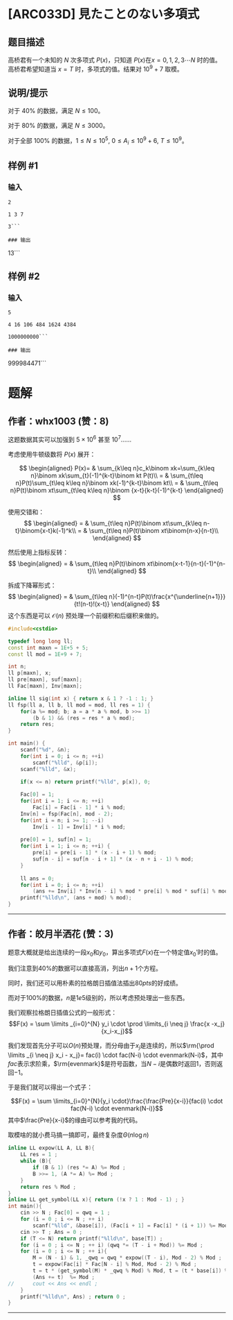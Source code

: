 # [ARC033D] 見たことのない多項式

## 题目描述

高桥君有一个未知的 $N$ 次多项式 $P(x)$，只知道 $P(x)$在$x=0,1,2,3\cdots N$ 时的值。高桥君希望知道当 $x=T$ 时，多项式的值。结果对 $10^9+7$ 取模。

## 说明/提示

对于 $40 \%$ 的数据，满足 $N \leq 100$。

对于 $80 \%$ 的数据，满足 $N \leq 3000$。

对于全部 $100 \%$ 的数据，$1 \leq N \leq 10^5$, $0 \leq A_i \leq 10^9+6$, $T \leq 10^9$。

## 样例 #1

### 输入

```
2
1 3 7
3```

### 输出

```
13```

## 样例 #2

### 输入

```
5
4 16 106 484 1624 4384
1000000000```

### 输出

```
999984471```

# 题解

## 作者：whx1003 (赞：8)

这题数据其实可以加强到 $5\times10^6$ 甚至 $10^7$……

考虑使用牛顿级数将 $P(x)$ 展开：

$$
\begin{aligned}
P(x)= & \sum_{k\leq n}c_k\binom xk=\sum_{k\leq n}\binom xk\sum_{t}(-1)^{k-t}\binom kt P(t)\\
= & \sum_{t\leq n}P(t)\sum_{t\leq k\leq n}\binom xk(-1)^{k-t}\binom kt\\
 = & \sum_{t\leq n}P(t)\binom xt\sum_{t\leq k\leq n}\binom {x-t}{k-t}(-1)^{k-t}
\end{aligned}
$$

使用交错和：
$$
\begin{aligned}
= & \sum_{t\leq n}P(t)\binom xt\sum_{k\leq n-t}\binom{x-t}k(-1)^k\\
= & \sum_{t\leq n}P(t)\binom xt\binom{n-x}{n-t}\\
\end{aligned}
$$

然后使用上指标反转：
$$
\begin{aligned}
= & \sum_{t\leq n}P(t)\binom xt\binom{x-t-1}{n-t}(-1)^{n-t}\\
\end{aligned}
$$

拆成下降幂形式：
$$
\begin{aligned}
= & \sum_{t\leq n}(-1)^{n-t}P(t)\frac{x^{\underline{n+1}}}{t!(n-t)!(x-t)}
\end{aligned}
$$
这个东西是可以 $\mathcal{O}(n)$ 预处理一个前缀积和后缀积来做的。

```cpp
#include<cstdio>

typedef long long ll;
const int maxn = 1E+5 + 5;
const ll mod = 1E+9 + 7;

int n;
ll p[maxn], x;
ll pre[maxn], suf[maxn];
ll Fac[maxn], Inv[maxn];

inline ll sig(int x) { return x & 1 ? -1 : 1; }
ll fsp(ll a, ll b, ll mod = mod, ll res = 1) {
	for(a %= mod; b; a = a * a % mod, b >>= 1)
		(b & 1) && (res = res * a % mod);
	return res;
}

int main() {
	scanf("%d", &n);
	for(int i = 0; i <= n; ++i)
		scanf("%lld", &p[i]);
	scanf("%lld", &x);

	if(x <= n) return printf("%lld", p[x]), 0;
	
	Fac[0] = 1;
	for(int i = 1; i <= n; ++i)
		Fac[i] = Fac[i - 1] * i % mod;
	Inv[n] = fsp(Fac[n], mod - 2);
	for(int i = n; i >= 1; --i)
		Inv[i - 1] = Inv[i] * i % mod;
	
	pre[0] = 1, suf[n] = 1;
	for(int i = 1; i <= n; ++i) {
		pre[i] = pre[i - 1] * (x - i + 1) % mod;
		suf[n - i] = suf[n - i + 1] * (x - n + i - 1) % mod;
	}
	
	ll ans = 0;
	for(int i = 0; i <= n; ++i)
		(ans += Inv[i] * Inv[n - i] % mod * pre[i] % mod * suf[i] % mod * sig(n - i) * p[i]) %= mod;
	printf("%lld\n", (ans + mod) % mod);
}
```

---

## 作者：皎月半洒花 (赞：3)

题意大概就是给出连续的一段$x_0$和$y_0$，算出多项式$F(x)$在一个特定值$x_0'$时的值。

我们注意到$40 \%$的数据可以直接高消，列出$n+1$个方程。

同时，我们还可以用朴素的拉格朗日插值法插出$80pts$的好成绩。

而对于$100 \%$的数据，$n$是$1e5$级别的，所以考虑预处理出一些东西。

我们观察拉格朗日插值公式的一般形式：$$F(x) = \sum \limits _{i=0}^{N} y_i \cdot \prod \limits_{i \neq j} \frac{x -x_j}{x_i-x_j}$$

我们发现首先分子可以$O(n)$预处理，而分母由于$x_j$是连续的，所以$\rm{\prod \limits _{i \neq j} x_i  - x_j}= fac(i) \cdot fac(N-i) \cdot evenmark(N-i)$，其中$fac$表示求阶乘，$\rm{evenmark}$是符号函数，当$N-i$是偶数时返回$1$，否则返回$-1$。

于是我们就可以得出一个式子：

$$F(x) = \sum \limits_{i=0}^{N}{y_i \cdot}\frac{\frac{Pre}{x-i}}{fac(i) \cdot fac(N-i) \cdot evenmark(N-i)}$$其中$\frac{Pre}{x-i}$的缘由可以参考我的代码。

取模啥的就小费马搞一搞即可，最终复杂度$\Theta(n \log n)$

```cpp
inline LL expow(LL A, LL B){
	LL res = 1 ;
	while (B){
		if (B & 1) (res *= A) %= Mod ; 
		B >>= 1, (A *= A) %= Mod ;
	}
	return res % Mod ;
}
inline LL get_symbol(LL x){ return (!x ? 1 : Mod - 1) ; }
int main(){
	cin >> N ; Fac[0] = qwq = 1 ;
	for (i = 0 ; i <= N ; ++ i)
		scanf("%lld", &base[i]), (Fac[i + 1] = Fac[i] * (i + 1)) %= Mod ;
	cin >> T ; Ans = 0 ;
	if (T <= N) return printf("%lld\n", base[T]) ;
	for (i = 0 ; i <= N ; ++ i) (qwq *= (T - i + Mod)) %= Mod ;
	for (i = 0 ; i <= N ; ++ i){
		M = (N - i) & 1, _qwq = qwq * expow((T - i), Mod - 2) % Mod ;
		t = expow(Fac[i] * Fac[N - i] % Mod, Mod - 2) % Mod ; 
		t = t * (get_symbol(M) * _qwq % Mod) % Mod, t = (t * base[i]) % Mod ;
		(Ans += t)  %= Mod ;
//		cout << Ans << endl ;
	}
	printf("%lld\n", Ans) ; return 0 ;
}
```

---

